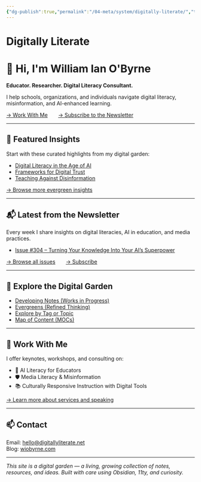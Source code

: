```yaml
---
{"dg-publish":true,"permalink":"/04-meta/system/digitally-literate/","title":"Digitally Literate","tags":["digital-garden","pkm","education","digital-literacy","creativity","gardenEntry"]}
---
```



# Digitally Literate

# 👋 Hi, I'm William Ian O'Byrne

**Educator. Researcher. Digital Literacy Consultant.**

I help schools, organizations, and individuals navigate digital literacy, misinformation, and AI-enhanced learning.

[→ Work With Me](Work%20With%20Me.md)  [→ Subscribe to the Newsletter](https://buttondown.com/digitallyliterate)

---

## 🌟 Featured Insights

Start with these curated highlights from my digital garden:

- [Digital Literacy in the Age of AI](/03-create/evergreen/digital-literacy-in-the-age-of-ai/)
- [Frameworks for Digital Trust](/03-create/evergreen/frameworks-for-digital-trust/)
- [Teaching Against Disinformation](/03-create/evergreen/media-literacy-and-disinformation/)

[→ Browse more evergreen insights](/03-create/evergreen)

---

## 📬 Latest from the Newsletter

Every week I share insights on digital literacies, AI in education, and media practices.

- [Issue #304 – Turning Your Knowledge Into Your AI’s Superpower](/03-create/newsletter/dl-304/)

[→ Browse all issues](/03-create/newsletter)  [→ Subscribe](https://buttondown.com/digitallyliterate)

---

## 🌱 Explore the Digital Garden

- [Developing Notes (Works in Progress)](/02-develop/)
- [Evergreens (Refined Thinking)](/03-create/evergreen/)
- [Explore by Tag or Topic](/tags/)
- [Map of Content (MOCs)](/moc/)

---

## 🎤 Work With Me

I offer keynotes, workshops, and consulting on:

- 🧠 AI Literacy for Educators  
- 🛡️ Media Literacy & Misinformation  
- 📚 Culturally Responsive Instruction with Digital Tools

[→ Learn more about services and speaking](Work%20With%20Me.md)

---

## 📫 Contact

Email: [hello@digitallyliterate.net](mailto:hello@digitallyliterate.net)  
Blog: [wiobyrne.com](https://wiobyrne.com)

---

*This site is a digital garden — a living, growing collection of notes, resources, and ideas. Built with care using Obsidian, 11ty, and curiosity.*

